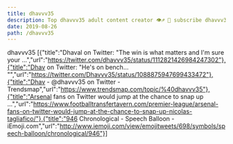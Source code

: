 ```yaml
---
title: dhavvv35
description: Top dhavvv35 adult content creator 👁♐️ 👑 subscribe dhavvv35 to my porn site below IG dhavvv35
date: 2019-08-26
path: /dhavvv35
---
```


dhavvv35
[{"title":"Dhaval on Twitter: \"The win is what matters and I'm sure your ...","url":"https://twitter.com/dhavvv35/status/1112821426984247302"},{"title":"Dhav on Twitter: \"He's on bench… \"","url":"https://twitter.com/Dhavvv35/status/1088875947699433472"},{"title":"Dhav - @dhavvv35 on Twitter - Trendsmap","url":"https://www.trendsmap.com/topic/%40dhavvv35"},{"title":"Arsenal fans on Twitter would jump at the chance to snap up ...","url":"https://www.footballtransfertavern.com/premier-league/arsenal-fans-on-twitter-would-jump-at-the-chance-to-snap-up-nicolas-tagliafico/"},{"title":"946 Chronological - Speech Balloon - iEmoji.com","url":"http://www.iemoji.com/view/emojitweets/698/symbols/speech-balloon/chronological/946"}]

